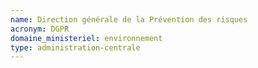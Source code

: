 ```yaml
---
name: Direction générale de la Prévention des risques
acronym: DGPR
domaine_ministeriel: environnement
type: administration-centrale
---
```

